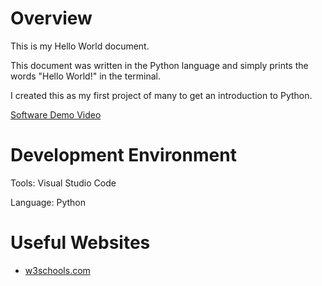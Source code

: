 # Overview

This is my Hello World document.

This document was written in the Python language and simply prints the words "Hello World!" in the terminal.

I created this as my first project of many to get an introduction to Python.

[Software Demo Video](https://youtu.be/GpNfPJ0o2us)

# Development Environment

Tools: Visual Studio Code

Language: Python

# Useful Websites

* [w3schools.com](https://www.w3schools.com/python/default.asp)

